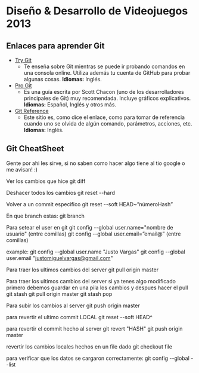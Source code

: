 Diseño & Desarrollo de Videojuegos 2013
=======================================

Enlaces para aprender Git
--------------------------
* [Try Git](http://try.github.io)
  * Te enseña sobre Git mientras se puede ir probando comandos en una consola online. Utiliza además tu cuenta de GitHub para probar algunas cosas. **Idiomas:** Inglés.
* [Pro Git](http://git-scm.com/book/es)
  * Es una guía escrita por Scott Chacon (uno de los desarrolladores principales de Git) muy recomendada. Incluye gráficos explicativos. **Idiomas:** Español, Inglés y otros más.
* [Git Reference](http://gitref.org/)
  * Este sitio es, como dice el enlace, como para tomar de referencia cuando uno se olvida de algún comando, parámetros, acciones, etc. **Idiomas:** Inglés.


Git CheatSheet 
---------------

Gente por ahi les sirve, si no saben como hacer algo tiene al tio google o me avisan! :)

Ver los cambios que hice
git diff 

Deshacer todos los cambios
git reset --hard

Volver a un commit especifico
git reset --soft HEAD~”númeroHash”

En que branch estas:
git branch

Para setear el user en git 
git config --global user.name="nombre de usuario" (entre comillas)
git config --global user.email=”email@” (entre comillas)

example:
git config --global user.name "Justo Vargas"
git config --global user.email "justomiguelvargas@gmail.com"


Para traer los ultimos cambios del server
git pull origin master

Para traer los ultimos cambios del server si ya tenes algo modificado primero debemos guardar en una pila los cambios y despues hacer el pull
git stash
git pull origin master
git stash pop

Para subir los cambios al server
git push origin master

para revertir el ultimo commit LOCAL 
git reset --soft HEAD^  

para revertir el commit hecho al server
git revert "HASH"
git push origin master

revertir los cambios locales hechos en un file dado
git checkout file

para verificar que los datos se cargaron correctamente:
git config --global --list
